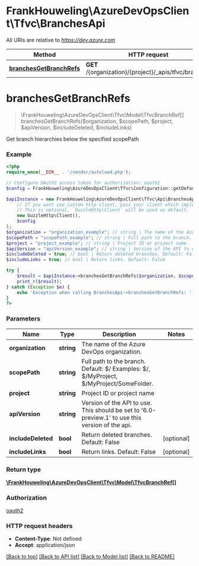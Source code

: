 # FrankHouweling\AzureDevOpsClient\Tfvc\BranchesApi

All URIs are relative to *https://dev.azure.com*

Method | HTTP request | Description
------------- | ------------- | -------------
[**branchesGetBranchRefs**](BranchesApi.md#branchesGetBranchRefs) | **GET** /{organization}/{project}/_apis/tfvc/branches | 


# **branchesGetBranchRefs**
> \FrankHouweling\AzureDevOpsClient\Tfvc\Model\TfvcBranchRef[] branchesGetBranchRefs($organization, $scopePath, $project, $apiVersion, $includeDeleted, $includeLinks)



Get branch hierarchies below the specified scopePath

### Example
```php
<?php
require_once(__DIR__ . '/vendor/autoload.php');

// Configure OAuth2 access token for authorization: oauth2
$config = FrankHouweling\AzureDevOpsClient\Tfvc\Configuration::getDefaultConfiguration()->setAccessToken('YOUR_ACCESS_TOKEN');

$apiInstance = new FrankHouweling\AzureDevOpsClient\Tfvc\Api\BranchesApi(
    // If you want use custom http client, pass your client which implements `GuzzleHttp\ClientInterface`.
    // This is optional, `GuzzleHttp\Client` will be used as default.
    new GuzzleHttp\Client(),
    $config
);
$organization = "organization_example"; // string | The name of the Azure DevOps organization.
$scopePath = "scopePath_example"; // string | Full path to the branch.  Default: $/ Examples: $/, $/MyProject, $/MyProject/SomeFolder.
$project = "project_example"; // string | Project ID or project name
$apiVersion = "apiVersion_example"; // string | Version of the API to use.  This should be set to '6.0-preview.1' to use this version of the api.
$includeDeleted = true; // bool | Return deleted branches. Default: False
$includeLinks = true; // bool | Return links. Default: False

try {
    $result = $apiInstance->branchesGetBranchRefs($organization, $scopePath, $project, $apiVersion, $includeDeleted, $includeLinks);
    print_r($result);
} catch (Exception $e) {
    echo 'Exception when calling BranchesApi->branchesGetBranchRefs: ', $e->getMessage(), PHP_EOL;
}
?>
```

### Parameters

Name | Type | Description  | Notes
------------- | ------------- | ------------- | -------------
 **organization** | **string**| The name of the Azure DevOps organization. |
 **scopePath** | **string**| Full path to the branch.  Default: $/ Examples: $/, $/MyProject, $/MyProject/SomeFolder. |
 **project** | **string**| Project ID or project name |
 **apiVersion** | **string**| Version of the API to use.  This should be set to &#39;6.0-preview.1&#39; to use this version of the api. |
 **includeDeleted** | **bool**| Return deleted branches. Default: False | [optional]
 **includeLinks** | **bool**| Return links. Default: False | [optional]

### Return type

[**\FrankHouweling\AzureDevOpsClient\Tfvc\Model\TfvcBranchRef[]**](../Model/TfvcBranchRef.md)

### Authorization

[oauth2](../../README.md#oauth2)

### HTTP request headers

 - **Content-Type**: Not defined
 - **Accept**: application/json

[[Back to top]](#) [[Back to API list]](../../README.md#documentation-for-api-endpoints) [[Back to Model list]](../../README.md#documentation-for-models) [[Back to README]](../../README.md)


